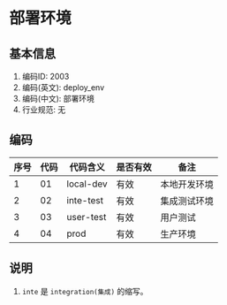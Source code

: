 # 部署环境

## 基本信息

1. 编码ID: 2003
2. 编码(英文): deploy_env
3. 编码(中文): 部署环境
4. 行业规范: 无

## 编码

| 序号 | 代码 | 代码含义  | 是否有效 | 备注         |
| ---- | ---- | --------- | -------- | ------------ |
| 1    | 01   | local-dev | 有效     | 本地开发环境 |
| 2    | 02   | inte-test  | 有效     | 集成测试环境 |
| 3    | 03   | user-test | 有效     | 用户测试     |
| 4    | 04   | prod      | 有效     | 生产环境     |

## 说明

1. `inte` 是 `integration(集成)` 的缩写。